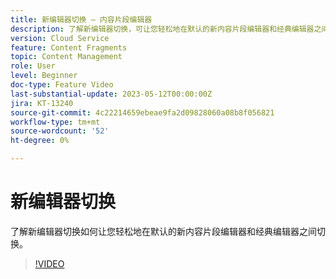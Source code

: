 ```yaml
---
title: 新编辑器切换 — 内容片段编辑器
description: 了解新编辑器切换，可让您轻松地在默认的新内容片段编辑器和经典编辑器之间切换。
version: Cloud Service
feature: Content Fragments
topic: Content Management
role: User
level: Beginner
doc-type: Feature Video
last-substantial-update: 2023-05-12T00:00:00Z
jira: KT-13240
source-git-commit: 4c22214659ebeae9fa2d09828060a08b8f056821
workflow-type: tm+mt
source-wordcount: '52'
ht-degree: 0%

---
```



# 新编辑器切换

了解新编辑器切换如何让您轻松地在默认的新内容片段编辑器和经典编辑器之间切换。

>[!VIDEO](https://video.tv.adobe.com/v/3419312/?learn=on)
